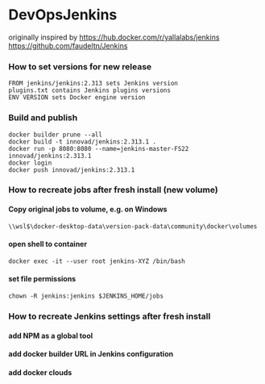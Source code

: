 # DevOpsJenkins

originally inspired by 
https://hub.docker.com/r/yallalabs/jenkins
https://github.com/faudeltn/Jenkins

### How to set versions for new release

    FROM jenkins/jenkins:2.313 sets Jenkins version
    plugins.txt contains Jenkins plugins versions
    ENV VERSION sets Docker engine version
    
### Build and publish

    docker builder prune --all
    docker build -t innovad/jenkins:2.313.1 .
    docker run -p 8080:8080 --name=jenkins-master-FS22 innovad/jenkins:2.313.1
    docker login
    docker push innovad/jenkins:2.313.1

### How to recreate jobs after fresh install (new volume)
#### Copy original jobs to volume, e.g. on Windows 

    \\wsl$\docker-desktop-data\version-pack-data\community\docker\volumes

#### open shell to container 

    docker exec -it --user root jenkins-XYZ /bin/bash

#### set file permissions

    chown -R jenkins:jenkins $JENKINS_HOME/jobs

### How to recreate Jenkins settings after fresh install
#### add NPM as a global tool
#### add docker builder URL in Jenkins configuration
#### add docker clouds

